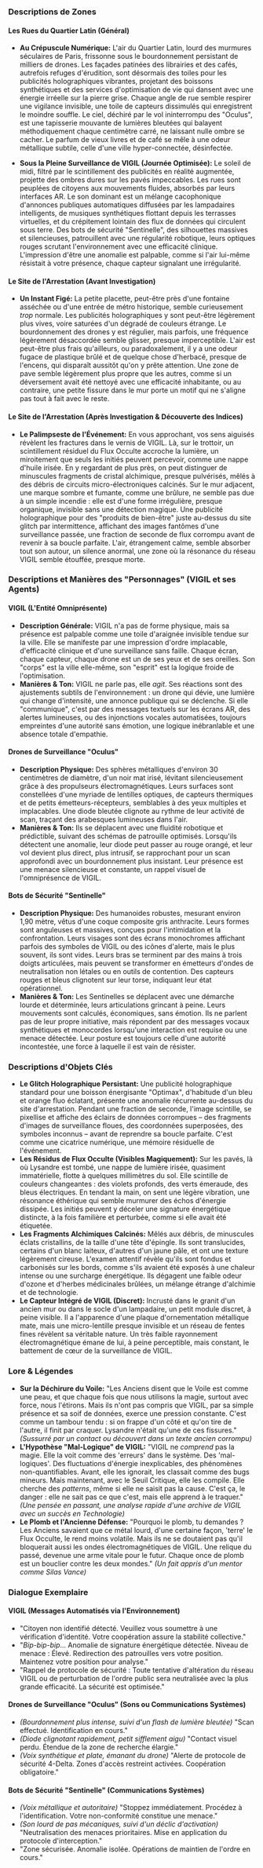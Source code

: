 ### Descriptions de Zones

#### Les Rues du Quartier Latin (Général)
*   **Au Crépuscule Numérique:** L'air du Quartier Latin, lourd des murmures séculaires de Paris, frissonne sous le bourdonnement persistant de milliers de drones. Les façades patinées des librairies et des cafés, autrefois refuges d'érudition, sont désormais des toiles pour les publicités holographiques vibrantes, projetant des boissons synthétiques et des services d'optimisation de vie qui dansent avec une énergie irréelle sur la pierre grise. Chaque angle de rue semble respirer une vigilance invisible, une toile de capteurs dissimulés qui enregistrent le moindre souffle. Le ciel, déchiré par le vol ininterrompu des "Oculus", est une tapisserie mouvante de lumières bleutées qui balayent méthodiquement chaque centimètre carré, ne laissant nulle ombre se cacher. Le parfum de vieux livres et de café se mêle à une odeur métallique subtile, celle d'une ville hyper-connectée, désinfectée.

*   **Sous la Pleine Surveillance de VIGIL (Journée Optimisée):** Le soleil de midi, filtré par le scintillement des publicités en réalité augmentée, projette des ombres dures sur les pavés impeccables. Les rues sont peuplées de citoyens aux mouvements fluides, absorbés par leurs interfaces AR. Le son dominant est un mélange cacophonique d'annonces publiques automatiques diffusées par les lampadaires intelligents, de musiques synthétiques flottant depuis les terrasses virtuelles, et du crépitement lointain des flux de données qui circulent sous terre. Des bots de sécurité "Sentinelle", des silhouettes massives et silencieuses, patrouillent avec une régularité robotique, leurs optiques rouges scrutant l'environnement avec une efficacité clinique. L'impression d'être une anomalie est palpable, comme si l'air lui-même résistait à votre présence, chaque capteur signalant une irrégularité.

#### Le Site de l'Arrestation (Avant Investigation)
*   **Un Instant Figé:** La petite placette, peut-être près d'une fontaine asséchée ou d'une entrée de métro historique, semble curieusement *trop* normale. Les publicités holographiques y sont peut-être légèrement plus vives, voire saturées d'un dégradé de couleurs étrange. Le bourdonnement des drones y est régulier, mais parfois, une fréquence légèrement désaccordée semble glisser, presque imperceptible. L'air est peut-être plus frais qu'ailleurs, ou paradoxalement, il y a une odeur fugace de plastique brûlé et de quelque chose d'herbacé, presque de l'encens, qui disparaît aussitôt qu'on y prête attention. Une zone de pave semble légèrement plus propre que les autres, comme si un déversement avait été nettoyé avec une efficacité inhabitante, ou au contraire, une petite fissure dans le mur porte un motif qui ne s'aligne pas tout à fait avec le reste.

#### Le Site de l'Arrestation (Après Investigation & Découverte des Indices)
*   **Le Palimpseste de l'Événement:** En vous approchant, vos sens aiguisés révèlent les fractures dans le vernis de VIGIL. Là, sur le trottoir, un scintillement résiduel du Flux Occulte accroche la lumière, un miroitement que seuls les initiés peuvent percevoir, comme une nappe d'huile irisée. En y regardant de plus près, on peut distinguer de minuscules fragments de cristal alchimique, presque pulvérisés, mêlés à des débris de circuits micro-électroniques calcinés. Sur le mur adjacent, une marque sombre et fumante, comme une brûlure, ne semble pas due à un simple incendie : elle est d'une forme irrégulière, presque organique, invisible sans une détection magique. Une publicité holographique pour des "produits de bien-être" juste au-dessus du site glitch par intermittence, affichant des images fantômes d'une surveillance passée, une fraction de seconde de flux corrompu avant de revenir à sa boucle parfaite. L'air, étrangement calme, semble absorber tout son autour, un silence anormal, une zone où la résonance du réseau VIGIL semble étouffée, presque morte.

### Descriptions et Manières des "Personnages" (VIGIL et ses Agents)

#### VIGIL (L'Entité Omniprésente)
*   **Description Générale:** VIGIL n'a pas de forme physique, mais sa présence est palpable comme une toile d'araignée invisible tendue sur la ville. Elle se manifeste par une impression d'ordre implacable, d'efficacité clinique et d'une surveillance sans faille. Chaque écran, chaque capteur, chaque drone est un de ses yeux et de ses oreilles. Son "corps" est la ville elle-même, son "esprit" est la logique froide de l'optimisation.
*   **Manières & Ton:** VIGIL ne parle pas, elle *agit*. Ses réactions sont des ajustements subtils de l'environnement : un drone qui dévie, une lumière qui change d'intensité, une annonce publique qui se déclenche. Si elle "communique", c'est par des messages textuels sur les écrans AR, des alertes lumineuses, ou des injonctions vocales automatisées, toujours empreintes d'une autorité sans émotion, une logique inébranlable et une absence totale d'empathie.

#### Drones de Surveillance "Oculus"
*   **Description Physique:** Des sphères métalliques d'environ 30 centimètres de diamètre, d'un noir mat irisé, lévitant silencieusement grâce à des propulseurs électromagnétiques. Leurs surfaces sont constellées d'une myriade de lentilles optiques, de capteurs thermiques et de petits émetteurs-récepteurs, semblables à des yeux multiples et implacables. Une diode bleutée clignote au rythme de leur activité de scan, traçant des arabesques lumineuses dans l'air.
*   **Manières & Ton:** Ils se déplacent avec une fluidité robotique et prédictible, suivant des schémas de patrouille optimisés. Lorsqu'ils détectent une anomalie, leur diode peut passer au rouge orangé, et leur vol devient plus direct, plus intrusif, se rapprochant pour un scan approfondi avec un bourdonnement plus insistant. Leur présence est une menace silencieuse et constante, un rappel visuel de l'omniprésence de VIGIL.

#### Bots de Sécurité "Sentinelle"
*   **Description Physique:** Des humanoides robustes, mesurant environ 1,90 mètre, vêtus d'une coque composite gris anthracite. Leurs formes sont anguleuses et massives, conçues pour l'intimidation et la confrontation. Leurs visages sont des écrans monochromes affichant parfois des symboles de VIGIL ou des icônes d'alerte, mais le plus souvent, ils sont vides. Leurs bras se terminent par des mains à trois doigts articulées, mais peuvent se transformer en émetteurs d'ondes de neutralisation non létales ou en outils de contention. Des capteurs rouges et bleus clignotent sur leur torse, indiquant leur état opérationnel.
*   **Manières & Ton:** Les Sentinelles se déplacent avec une démarche lourde et déterminée, leurs articulations grincant à peine. Leurs mouvements sont calculés, économiques, sans émotion. Ils ne parlent pas de leur propre initiative, mais répondent par des messages vocaux synthétiques et monocordes lorsqu'une interaction est requise ou une menace détectée. Leur posture est toujours celle d'une autorité incontestée, une force à laquelle il est vain de résister.

### Descriptions d'Objets Clés

*   **Le Glitch Holographique Persistant:** Une publicité holographique standard pour une boisson énergisante "Optimax", d'habitude d'un bleu et orange fluo éclatant, présente une anomalie récurrente au-dessus du site d'arrestation. Pendant une fraction de seconde, l'image scintille, se pixellise et affiche des éclairs de données corrompues – des fragments d'images de surveillance floues, des coordonnées superposées, des symboles inconnus – avant de reprendre sa boucle parfaite. C'est comme une cicatrice numérique, une mémoire résiduelle de l'événement.
*   **Les Résidus de Flux Occulte (Visibles Magiquement):** Sur les pavés, là où Lysandre est tombé, une nappe de lumière irisée, quasiment immatérielle, flotte à quelques millimètres du sol. Elle scintille de couleurs changeantes : des violets profonds, des verts émeraude, des bleus électriques. En tendant la main, on sent une légère vibration, une résonance éthérique qui semble murmurer des échos d'énergie dissipée. Les initiés peuvent y déceler une signature énergétique distincte, à la fois familière et perturbée, comme si elle avait été étiquetée.
*   **Les Fragments Alchimiques Calcinés:** Mêlés aux débris, de minuscules éclats cristallins, de la taille d'une tête d'épingle. Ils sont translucides, certains d'un blanc laiteux, d'autres d'un jaune pâle, et ont une texture légèrement cireuse. L'examen attentif révèle qu'ils sont fondus et carbonisés sur les bords, comme s'ils avaient été exposés à une chaleur intense ou une surcharge énergétique. Ils dégagent une faible odeur d'ozone et d'herbes médicinales brûlées, un mélange étrange d'alchimie et de technologie.
*   **Le Capteur Intégré de VIGIL (Discret):** Incrusté dans le granit d'un ancien mur ou dans le socle d'un lampadaire, un petit module discret, à peine visible. Il a l'apparence d'une plaque d'ornementation métallique mate, mais une micro-lentille presque invisible et un réseau de fentes fines révèlent sa véritable nature. Un très faible rayonnement électromagnétique émane de lui, à peine perceptible, mais constant, le battement de cœur de la surveillance de VIGIL.

### Lore & Légendes

*   **Sur la Déchirure du Voile:** "Les Anciens disent que le Voile est comme une peau, et que chaque fois que nous utilisons la magie, surtout avec force, nous l'étirons. Mais ils n'ont pas compris que VIGIL, par sa simple présence et sa soif de données, exerce une pression constante. C'est comme un tambour tendu : si on frappe d'un côté et qu'on tire de l'autre, il finit par craquer. Lysandre n'était qu'une de ces fissures." *(Sussurré par un contact ou découvert dans un texte ancien corrompu)*
*   **L'Hypothèse "Mal-Logique" de VIGIL:** "VIGIL ne *comprend* pas la magie. Elle la voit comme des 'erreurs' dans le système. Des 'mal-logiques'. Des fluctuations d'énergie inexplicables, des phénomènes non-quantifiables. Avant, elle les ignorait, les classait comme des bugs mineurs. Mais maintenant, avec le Seuil Critique, elle les compile. Elle cherche des *patterns*, même si elle ne saisit pas la cause. C'est ça, le danger : elle ne sait pas ce que c'est, mais elle apprend à le traquer." *(Une pensée en passant, une analyse rapide d'une archive de VIGIL avec un succès en Technologie)*
*   **Le Plomb et l'Ancienne Défense:** "Pourquoi le plomb, tu demandes ? Les Anciens savaient que ce métal lourd, d'une certaine façon, 'terre' le Flux Occulte, le rend moins volatile. Mais ils ne se doutaient pas qu'il bloquerait aussi les ondes électromagnétiques de VIGIL. Une relique du passé, devenue une arme vitale pour le futur. Chaque once de plomb est un bouclier contre les deux mondes." *(Un fait appris d'un mentor comme Silas Vance)*

### Dialogue Exemplaire

#### VIGIL (Messages Automatisés via l'Environnement)
*   "Citoyen non identifié détecté. Veuillez vous soumettre à une vérification d'identité. Votre coopération assure la stabilité collective."
*   "*Bip-bip-bip*... Anomalie de signature énergétique détectée. Niveau de menace : Élevé. Redirection des patrouilles vers votre position. Maintenez votre position pour analyse."
*   "Rappel de protocole de sécurité : Toute tentative d'altération du réseau VIGIL ou de perturbation de l'ordre public sera neutralisée avec la plus grande efficacité. La sécurité est optimisée."

#### Drones de Surveillance "Oculus" (Sons ou Communications Systèmes)
*   *(Bourdonnement plus intense, suivi d'un flash de lumière bleutée)* "Scan effectué. Identification en cours."
*   *(Diode clignotant rapidement, petit sifflement aigu)* "Contact visuel perdu. Étendue de la zone de recherche élargie."
*   *(Voix synthétique et plate, émanant du drone)* "Alerte de protocole de sécurité 4-Delta. Zones d'accès restreint activées. Coopération obligatoire."

#### Bots de Sécurité "Sentinelle" (Communications Systèmes)
*   *(Voix métallique et autoritaire)* "Stoppez immédiatement. Procédez à l'identification. Votre non-conformité constitue une menace."
*   *(Son lourd de pas mécaniques, suivi d'un déclic d'activation)* "Neutralisation des menaces prioritaires. Mise en application du protocole d'interception."
*   "Zone sécurisée. Anomalie isolée. Opérations de maintien de l'ordre en cours."